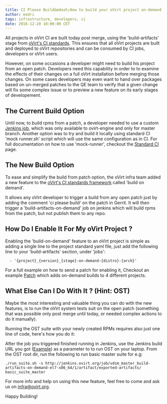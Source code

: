 ```yaml
---
title: CI Please Build&mdash;How to build your oVirt project on-demand
author: eedri
tags: infrastructure, developers, ci
date: 2016-12-20 10:00:00 CET
---
```


All projects in oVirt CI are built today post merge, using the 'build-artifacts' stage from [oVirt's CI standards](http://ovirt-infra-docs.readthedocs.io/en/latest/CI/Build_and_test_standards.html).
This ensures that all oVirt projects are built and deployed to oVirt repositories and can be consumed by CI jobs, developers or oVirt users.

However, on some occasions a developer might need to build his project from an open patch.
Developers need this capability in order to to examine the effects of their changes on a full oVirt installation before merging those changes. 
On some cases developers may even want to hand over packages based on un-merged patches to the QE team to verify that a given change will fix some complex issue or to preview a new feature on its early stages of developement.

## The Current Build Option

Until now, to build rpms from a patch, a developer needed to use a custom [Jenkins job](http://jenkins.ovirt.org/job/ovirt-engine_master_build-artifacts-el7-x86_64_build_from_patch/), which was only available to ovirt-engine and only for master branch. 
Another option was to try and build it locally using standard CI 'mock runner.sh' script which will use the same configuration
as in CI. For full documentation on how to use 'mock-runner', checkout the [Standard CI](http://infra-docs.readthedocs.io/en/latest/CI/Build_and_test_standards.html#testing-the-scripts-locally) page. 

## The New Build Option

To ease and simplify the build from patch option, the oVirt infra team added a new feature to the [oVirt's CI standards framework](http://ovirt-infra-docs.readthedocs.io/en/latest/CI/Build_and_test_standards.html) called 'build on demand'.

It allows any oVirt developer to trigger a build from any open patch just by adding the comment 'ci please build' on the patch in Gerrit. 
It will then trigger a 'build-artifacts-on-demand' job on jenkins which will build rpms from the patch, but not publish them to any repo.

## How Do I Enable It For My oVirt Project ?

Enabling the 'build-on-demand' feature to an oVirt project is simple as adding a single line to the project standard yaml file, just add the following line to your 'build-artifacts' section, under 'jobs':

      - '{project}_{version}_{stage}-on-demand-{distro}-{arch}'

For a full example on how to send a patch for enabling it, 
Checkout an example [Patch](https://gerrit.ovirt.org/#/c/68759/) which adds on-demand builds to 4 different projects.


## What Else Can I Do With It ? (Hint: OST)

Maybe the most interesting and valuable thing you can do with the new features, is to run the oVirt system tests suit on 
the open patch (something that was possible only post merge until today, or needed complex actions to do it manually).

Running the OST suite with your newly created RPMs requires also just one line of code, here's how you do it:

After the job you triggered finished running in Jenkins, use the Jenkins build URL you got ([Example](http://jenkins.ovirt.org/job/vdsm_master_build-artifacts-on-demand-el7-x86_64/1/artifact/exported-artifacts/))
as a parameter to to run OST on your laptop.
From the OST root dir, run the following to run basic master suite for e.g:

    ./run_suite.sh -s http://jenkins.ovirt.org/job/vdsm_master_build-artifacts-on-demand-el7-x86_64/1/artifact/exported-artifacts/ basic_suite_master

For more info and help on using this new feature, feel free to come and ask us on infra@ovirt.org.

Happy Building!
